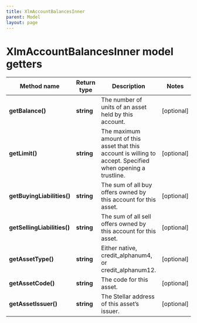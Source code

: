 ```yaml
---
title: XlmAccountBalancesInner
parent: Model
layout: page
---
```


# XlmAccountBalancesInner model getters

Method name | Return type | Description | Notes
------------ | ------------- | ------------- | -------------
**getBalance()** | **string** | The number of units of an asset held by this account. | [optional]
**getLimit()** | **string** | The maximum amount of this asset that this account is willing to accept. Specified when opening a trustline. | [optional]
**getBuyingLiabilities()** | **string** | The sum of all buy offers owned by this account for this asset. | [optional]
**getSellingLiabilities()** | **string** | The sum of all sell offers owned by this account for this asset. | [optional]
**getAssetType()** | **string** | Either native, credit_alphanum4, or credit_alphanum12. | [optional]
**getAssetCode()** | **string** | The code for this asset. | [optional]
**getAssetIssuer()** | **string** | The Stellar address of this asset’s issuer. | [optional]

